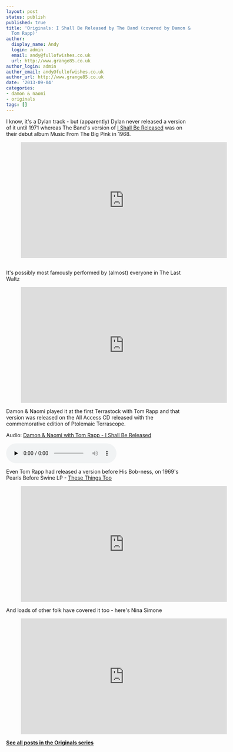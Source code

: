 ```yaml
---
layout: post
status: publish
published: true
title: 'Originals: I Shall Be Released by The Band (covered by Damon & Naomi with
  Tom Rapp)'
author:
  display_name: Andy
  login: admin
  email: andy@fullofwishes.co.uk
  url: http://www.grange85.co.uk
author_login: admin
author_email: andy@fullofwishes.co.uk
author_url: http://www.grange85.co.uk
date: '2013-09-04'
categories:
- damon & naomi
- originals
tags: []
---
```

<p>I know, it's a Dylan track - but (apparently) Dylan never released a version of it until 1971 whereas The Band's version of <a href="http://en.wikipedia.org/wiki/I_Shall_Be_Released">I Shall Be Released</a> was on their debut album Music From The Big Pink in 1968.<br />

<figure class="caption aligncenter"><iframe width="560" height="315" src="https://www.youtube.com/embed/EKirVyxf0do" frameborder="0" allowfullscreen></iframe><figcaption class="caption-text"></figcaption></figure>

<a id="more"></a><a id="more-4456"></a><br />
It's possibly most famously performed by (almost) everyone in The Last Waltz<br />
</p>
<figure class="caption aligncenter"><iframe width="560" height="315" src="https://www.youtube.com/embed/js1hjL8evmM" frameborder="0" allowfullscreen></iframe><figcaption class="caption-text"></figcaption></figure>
<p>Damon & Naomi played it at the first Terrastock with Tom Rapp and that version was released on the All Access CD released with the commemorative edition of Ptolemaic Terrascope.</p>

<div class="well"><p class="audio">Audio: <a href="https://media.fullofwishes.co.uk/03-damon_and_naomi/audio/09_Damon_Naomi_I-Shall-Be-Released.mp3">Damon & Naomi with Tom Rapp - I Shall Be Released</a></p><audio controls="controls" preload="none" src="https://media.fullofwishes.co.uk/03-damon_and_naomi/audio/09_Damon_Naomi_I-Shall-Be-Released.mp3"></audio></div>

<p>Even Tom Rapp had released a version before His Bob-ness, on 1969's Pearls Before Swine LP - <a href="http://en.wikipedia.org/wiki/These_Things_Too">These Things Too</a><br />
</p>
<figure class="caption aligncenter"><iframe width="560" height="315" src="https://www.youtube.com/embed/ledCjGhsWH0" frameborder="0" allowfullscreen></iframe><figcaption class="caption-text"></figcaption></figure>
<p>And loads of other folk have covered it too - here's Nina Simone<br />
</p>
<figure class="caption aligncenter"><iframe width="560" height="315" src="https://www.youtube.com/embed/XyCn8IC5RpE" frameborder="0" allowfullscreen></iframe><figcaption class="caption-text"></figcaption></figure>
<p><strong><a href="/category/originals/" title="List: Originals">See all posts in the Originals series</a></strong></p>
